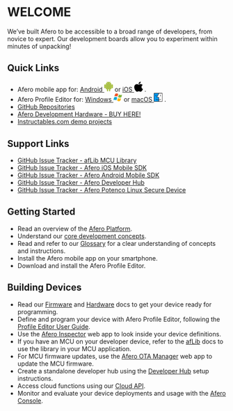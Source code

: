 # WELCOME

We’ve built Afero to be accessible to a broad range of developers, from novice to expert. Our development boards allow you to experiment within minutes of unpacking!

## Quick Links

* Afero mobile app for: [Android <img src="img/android.svg" alt="drawing" width="20"/>](https://play.google.com/store/apps/details?id=io.afero.tokui.prod.release) or [iOS <img src="img/apple.svg" alt="drawing" width="20"/>](https://apps.apple.com/us/app/afero-iot-platform/id1065087421?ls=1) .
* Afero Profile Editor for: [Windows <img src="img/windows.svg" alt="drawing" width="20"/>](https://cdn.afero.io/latest-ape/win) or [macOS <img src="img/macos.svg" alt="drawing" width="20"/>](https://cdn.afero.io/latest-ape/mac) .
* [GitHub Repositories](https://github.com/aferodeveloper)
* [Afero Development Hardware - BUY HERE!](Hardware)
* [Instructables.com demo projects](http://www.instructables.com/howto/afero)

## Support Links

- [GitHub Issue Tracker - afLib MCU Library](https://github.com/aferodeveloper/afLib/issues)
- [GitHub Issue Tracker - Afero iOS Mobile SDK](https://github.com/aferodeveloper/AferoSwiftSDK/issues)
- [GitHub Issue Tracker - Afero Android Mobile SDK](https://github.com/aferodeveloper/AferoJavaSDK/issues)
- [GitHub Issue Tracker - Afero Developer Hub](https://github.com/aferodeveloper/developerhub/issues)
- [GitHub Issue Tracker - Afero Potenco Linux Secure Device](https://github.com/AferoCE/potenco/issues)

## Getting Started

- Read an overview of the [Afero Platform](/en/latest/SystemOverview).
- Understand our [core development concepts](/en/latest/CoreConcepts).
- Read and refer to our [Glossary](/en/latest/Glossary) for a clear understanding of concepts and instructions.
- Install the Afero mobile app on your smartphone.
- Download and install the Afero Profile Editor.

## Building Devices

- Read our [Firmware](/en/latest/FW-API) and [Hardware](/en/latest/HWRef) docs to get your device ready for programming.
- Define and program your device with Afero Profile Editor, following the [Profile Editor User Guide](/en/latest/Projects).
- Use the [Afero Inspector](/en/latest/Inspector) web app to look inside your device definitions.
- If you have an MCU on your developer device, refer to the [afLib](/en/latest/API-afLib) docs to use the library in your MCU application.
- For MCU firmware updates, use the [Afero OTA Manager](/en/latest/OTAMgr) web app to update the MCU firmware.
- Create a standalone developer hub using the [Developer Hub](/en/latest/StandaloneHub) setup instructions.
- Access cloud functions using our [Cloud API](/en/latest/CloudAPIs).
- Monitor and evaluate your device deployments and usage with the [Afero Console](/en/latest/Console).